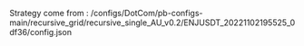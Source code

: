 Strategy come from : /configs/DotCom/pb-configs-main/recursive_grid/recursive_single_AU_v0.2/ENJUSDT_20221102195525_0df36/config.json